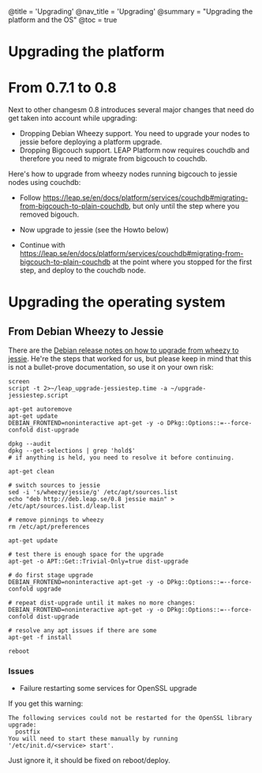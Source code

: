 @title = 'Upgrading'
@nav_title = 'Upgrading'
@summary = "Upgrading the platform and the OS"
@toc = true


Upgrading the platform
======================

From 0.7.1 to 0.8
=================

Next to other changesm 0.8 introduces several major changes that need do get taken into account while upgrading:

- Dropping Debian Wheezy support. You need to upgrade your nodes to jessie before deploying a platform upgrade.
- Dropping Bigcouch support. LEAP Platform now requires couchdb and therefore you need to migrate from bigcouch to couchdb.

Here's how to upgrade from wheezy nodes running bigcouch to jessie nodes using couchdb:

- Follow https://leap.se/en/docs/platform/services/couchdb#migrating-from-bigcouch-to-plain-couchdb, but only until the step where you removed bigouch.

- Now upgrade to jessie (see the Howto below)

- Continue with https://leap.se/en/docs/platform/services/couchdb#migrating-from-bigcouch-to-plain-couchdb at the point where you stopped for the first step, and deploy to the couchdb node.


Upgrading the operating system
==============================

From Debian Wheezy to Jessie
----------------------------

There are the [Debian release notes on how to upgrade from wheezy to jessie](https://www.debian.org/releases/stable/amd64/release-notes/ch-upgrading.html).
He're the steps that worked for us, but please keep in mind that this is not a bullet-prove documentation, so use it on your own risk:

    screen
    script -t 2>~/leap_upgrade-jessiestep.time -a ~/upgrade-jessiestep.script

    apt-get autoremove
    apt-get update
    DEBIAN_FRONTEND=noninteractive apt-get -y -o DPkg::Options::=--force-confold dist-upgrade
 
    dpkg --audit
    dpkg --get-selections | grep 'hold$'
    # if anything is held, you need to resolve it before continuing.

    apt-get clean

    # switch sources to jessie
    sed -i 's/wheezy/jessie/g' /etc/apt/sources.list
    echo "deb http://deb.leap.se/0.8 jessie main" > /etc/apt/sources.list.d/leap.list

    # remove pinnings to wheezy
    rm /etc/apt/preferences

    apt-get update

    # test there is enough space for the upgrade
    apt-get -o APT::Get::Trivial-Only=true dist-upgrade

    # do first stage upgrade
    DEBIAN_FRONTEND=noninteractive apt-get -y -o DPkg::Options::=--force-confold upgrade

    # repeat dist-upgrade until it makes no more changes:
    DEBIAN_FRONTEND=noninteractive apt-get -y -o DPkg::Options::=--force-confold dist-upgrade

    # resolve any apt issues if there are some
    apt-get -f install

    reboot








### Issues

- Failure restarting some services for OpenSSL upgrade

If you get this warning:

    The following services could not be restarted for the OpenSSL library upgrade:
      postfix
    You will need to start these manually by running '/etc/init.d/<service> start'.

Just ignore it, it should be fixed on reboot/deploy.

